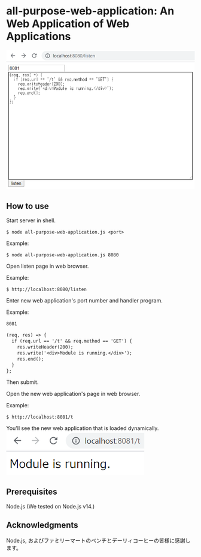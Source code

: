 # all-purpose-web-application: An Web Application of Web Applications

![listen image](docs/listen.png)

## How to use

Start server in shell.

```
$ node all-purpose-web-application.js <port>
```

Example:
```
$ node all-purpose-web-application.js 8080
```

Open listen page in web browser.

Example:
```
$ http://localhost:8080/listen
```

Enter new web application's port number and handler program.

Example:
```
8081
```
```
(req, res) => {
  if (req.url == '/t' && req.method == 'GET') {
    res.writeHeader(200);
    res.write('<div>Module is running.</div>');
    res.end();
  }
};
```

Then submit.

Open the new web application's page in web browser.

Example:
```
$ http://localhost:8081/t
```

You'll see the new web application that is loaded dynamically.
![service image](docs/service.png)

## Prerequisites

Node.js (We tested on Node.js v14.)

## Acknowledgments

Node.js, およびファミリーマートのベンチとデーリィコーヒーの皆様に感謝します。
